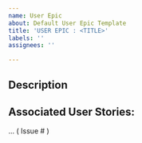 ```yaml
---
name: User Epic
about: Default User Epic Template
title: 'USER EPIC : <TITLE>'
labels: ''
assignees: ''

---
```


## Description


## Associated User Stories:
... ( Issue # )
